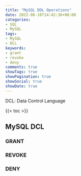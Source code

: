 ```yaml
---
title: "MySQL DDL Operations"
date: 2022-06-16T14:42:36+08:00
categories:
- SQL
- MySQL
tags:
- MySQL
- DCL
keywords:
- grant
- revoke
- deny
comments: true
showTags: true
showPagination: true
showSocial: true
showDate: true
---
```


DCL: Data Control Language
<!--more-->

{{< toc >}}
## MySQL DCL

### GRANT
### REVOKE
### DENY

